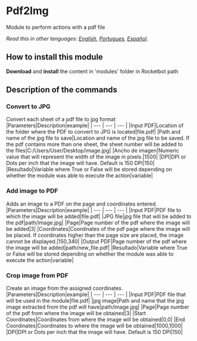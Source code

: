 # Pdf2Img
  
Module to perform actions with a pdf file     

*Read this in other languages: [English](Manual_Pdf2Img.md), [Portugues](Manual_Pdf2Img.pr.md), [Español](Manual_Pdf2Img.es.md).*

## How to install this module
  
__Download__ and __install__ the content in 'modules' folder in Rocketbot path  



## Description of the commands

### Convert to JPG
  
Convert each sheet of a pdf file to jpg format
|Parameters|Description|example|
| --- | --- | --- |
|Input PDF|Location of the folder where the PDF to convert to JPG is located|file.pdf|
|Path and name of the jpg file to save|Location and name of the jpg file to be saved. If the pdf contains more than one sheet, the sheet number will be added to the files|C:/Users/User/Desktop/image.jpg|
|Ancho de imagen|Numeric value that will represent the width of the image in pixels.|1500|
|DPI|DPI or Dots per inch that the image will have. Default is 150 DPI|150|
|Resultado|Variable where True or False will be stored depending on whether the module was able to execute the action|variable|

### Add image to PDF
  
Adds an image to a PDF on the page and coordinates entered.
|Parameters|Description|example|
| --- | --- | --- |
|Input PDF|PDF file to which the image will be added|file.pdf|
|JPG file|jpg file that will be added to the pdf|path/image.jpg|
|Page|Page number of the pdf where the image will be added|3|
|Coordinates|Coordinates of the pdf page where the image will be placed. If coordinates higher than the page size are placed, the image cannot be displayed.|150,340|
|Output PDF|Page number of the pdf where the image will be added|path/new_file.pdf|
|Resultado|Variable where True or False will be stored depending on whether the module was able to execute the action|variable|

### Crop image from PDF
  
Create an image from the assigned coordinates.
|Parameters|Description|example|
| --- | --- | --- |
|Input PDF|PDF file that will be used in the module|file.pdf|
|jpg image|Path and name that the jpg image extracted from the pdf will have|path/image.jpg|
|Page|Page number of the pdf from where the image will be obtained|3|
|Start Coordinates|Coordinates from where the image will be obtained|0,0|
|End Coordinates|Coordinates to where the image will be obtained|1000,1000|
|DPI|DPI or Dots per inch that the image will have. Default is 150 DPI|150|

